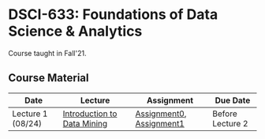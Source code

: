 # DSCI-633: Foundations of Data Science & Analytics
Course taught in Fall'21.


## Course Material
| Date | Lecture | Assignment | Due Date | 
|------|-------|------------|----------|
| Lecture 1 (08/24)| [Introduction to Data Mining]() | [Assignment0](), [Assignment1]() | Before Lecture 2|
